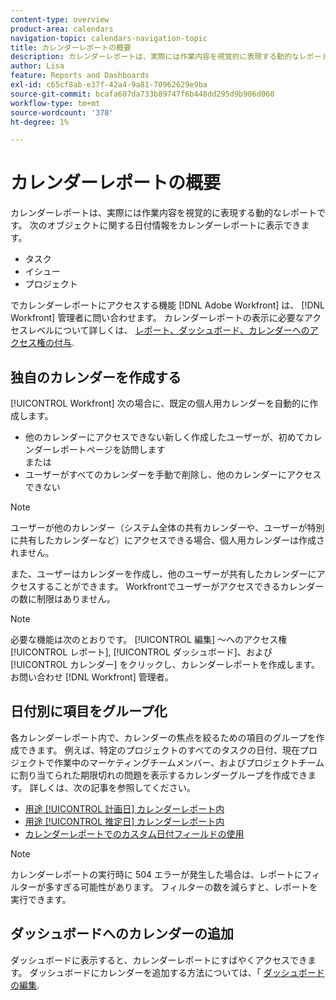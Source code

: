 ```yaml
---
content-type: overview
product-area: calendars
navigation-topic: calendars-navigation-topic
title: カレンダーレポートの概要
description: カレンダーレポートは、実際には作業内容を視覚的に表現する動的なレポートです。
author: Lisa
feature: Reports and Dashboards
exl-id: c65cf8ab-e37f-42a4-9a81-70962629e9ba
source-git-commit: bcafa607da733b89747f6b448dd295d9b906d060
workflow-type: tm+mt
source-wordcount: '378'
ht-degree: 1%

---
```


# カレンダーレポートの概要

カレンダーレポートは、実際には作業内容を視覚的に表現する動的なレポートです。 次のオブジェクトに関する日付情報をカレンダーレポートに表示できます。

* タスク
* イシュー
* プロジェクト

でカレンダーレポートにアクセスする機能 [!DNL Adobe Workfront] は、 [!DNL Workfront] 管理者に問い合わせます。 カレンダーレポートの表示に必要なアクセスレベルについて詳しくは、 [レポート、ダッシュボード、カレンダーへのアクセス権の付与](../../../administration-and-setup/add-users/configure-and-grant-access/grant-access-reports-dashboards-calendars.md).

## 独自のカレンダーを作成する

[!UICONTROL Workfront] 次の場合に、既定の個人用カレンダーを自動的に作成します。

* 他のカレンダーにアクセスできない新しく作成したユーザーが、初めてカレンダーレポートページを訪問します\
   または
* ユーザーがすべてのカレンダーを手動で削除し、他のカレンダーにアクセスできない

>[!NOTE]
>
>ユーザーが他のカレンダー（システム全体の共有カレンダーや、ユーザーが特別に共有したカレンダーなど）にアクセスできる場合、個人用カレンダーは作成されません。

また、ユーザーはカレンダーを作成し、他のユーザーが共有したカレンダーにアクセスすることができます。 Workfrontでユーザーがアクセスできるカレンダーの数に制限はありません。

>[!NOTE]
>
>必要な機能は次のとおりです。 [!UICONTROL 編集] ～へのアクセス権 [!UICONTROL レポート], [!UICONTROL ダッシュボード]、および [!UICONTROL カレンダー] をクリックし、カレンダーレポートを作成します。 お問い合わせ [!DNL Workfront] 管理者。

## 日付別に項目をグループ化

各カレンダーレポート内で、カレンダーの焦点を絞るための項目のグループを作成できます。 例えば、特定のプロジェクトのすべてのタスクの日付、現在プロジェクトで作業中のマーケティングチームメンバー、およびプロジェクトチームに割り当てられた期限切れの問題を表示するカレンダーグループを作成できます。 詳しくは、次の記事を参照してください。

* [用途 [!UICONTROL 計画日] カレンダーレポート内](../../../reports-and-dashboards/reports/calendars/use-planned-dates.md)
* [用途 [!UICONTROL 推定日] カレンダーレポート内](../../../reports-and-dashboards/reports/calendars/use-projected-dates.md)
* [カレンダーレポートでのカスタム日付フィールドの使用](../../../reports-and-dashboards/reports/calendars/use-custom-dates.md)

>[!NOTE]
>
>カレンダーレポートの実行時に 504 エラーが発生した場合は、レポートにフィルターが多すぎる可能性があります。 フィルターの数を減らすと、レポートを実行できます。

## ダッシュボードへのカレンダーの追加

ダッシュボードに表示すると、カレンダーレポートにすばやくアクセスできます。 ダッシュボードにカレンダーを追加する方法については、「 [ダッシュボードの編集](../../../reports-and-dashboards/dashboards/creating-and-managing-dashboards/edit-dashboard.md).
